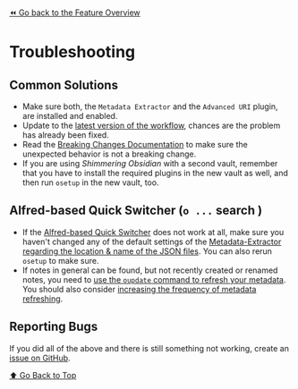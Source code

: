 [⏪ Go back to the Feature Overview](../README.md#feature-overview)

# Troubleshooting

## Common Solutions
- Make sure both, the `Metadata Extractor` and the `Advanced URI` plugin, are installed and enabled.
- Update to the [latest version of the workflow](https://github.com/chrisgrieser/shimmering-obsidian/releases/latest), chances are the problem has already been fixed.
- Read the [Breaking Changes Documentation](Breaking%20Changes.md) to make sure the unexpected behavior is not a breaking change.
- If you are using *Shimmering Obsidian* with a second vault, remember that you have to install the required plugins in the new vault as well, and then run `osetup` in the new vault, too. 

## Alfred-based Quick Switcher (`o ...` search )
- If the [Alfred-based Quick Switcher](Alfred-based%20Quick%20Switcher.md)  does not work at all, make sure you haven't changed any of the default settings of the [Metadata-Extractor regarding the location & name of the JSON files](Workflow%20Configuration.md#Metadata-Extractor-Configuration). You can also rerun `osetup` to make sure.
- If notes in general can be found, but not recently created or renamed notes, you need to [use the `oupdate` command to refresh your metadata](Utility%20Features.md#%E2%9C%B4%EF%B8%8F-update-plugins--metadata). You should also consider [increasing the frequency of metadata refreshing](Workflow%20Configuration.md#Metadata-Extractor-Configuration).

## Reporting Bugs
If you did all of the above and there is still something not working, create an [issue on GitHub](https://github.com/chrisgrieser/shimmering-obsidian/issues/new?assignees=&labels=bug&template=bug_report.yml&title=%5BBug%5D%3A+). 

[⬆️ Go Back to Top](#Table-of-Contents)
